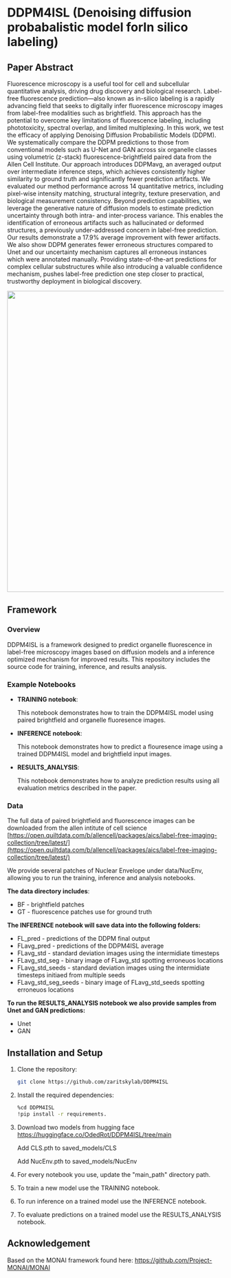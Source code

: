 # DDPM4ISL (Denoising diffusion probabalistic model forIn silico labeling)


## Paper Abstract

Fluorescence microscopy is a useful tool for cell and subcellular quantitative analysis, driving drug discovery and biological research. Label-free fluorescence prediction—also known as in-silico labeling is a rapidly advancing field that seeks to digitally infer fluorescence microscopy images from label-free modalities such as brightfield. This approach has the potential to overcome key limitations of fluorescence labeling, including phototoxicity, spectral overlap, and limited multiplexing. In this work, we test the efficacy of applying Denoising Diffusion Probabilistic Models (DDPM). We systematically compare the DDPM predictions to those from conventional models such as U-Net and GAN across six organelle classes using volumetric (z-stack) fluorescence-brightfield paired data from the Allen Cell Institute. Our approach introduces DDPMavg, an averaged output over intermediate inference steps, which achieves consistently higher similarity to ground truth and significantly fewer prediction artifacts. We evaluated our method performance across 14 quantitative metrics, including pixel-wise intensity matching, structural integrity, texture preservation, and biological measurement consistency. Beyond prediction capabilities, we leverage the generative nature of diffusion models to estimate prediction uncertainty through both intra- and inter-process variance. This enables the identification of erroneous artifacts such as hallucinated or deformed structures, a previously under-addressed concern in label-free prediction. Our results demonstrate a 17.9% average improvement with fewer artifacts. We also show DDPM generates fewer erroneous structures compared to Unet and our uncertainty mechanism captures all erroneous instances which were annotated manually. Providing state-of-the-art predictions for complex cellular substructures while also introducing a valuable confidence mechanism, pushes label-free prediction one step closer to practical, trustworthy deployment in biological discovery.


<img src="assets/f2.png" width="700" />


## Framework

### Overview
DDPM4ISL is a framework designed to predict organelle fluorescence in label-free microscopy images based on diffusion models and a inference optimized mechanism for improved results. This repository includes the source code for training, inference, and results analysis.


### Example Notebooks
- **TRAINING notebook**: 

    This notebook demonstrates how to train the DDPM4ISL model using paired brightfield and organelle fluoresence images. 
    
- **INFERENCE notebook**:

    This notebook demonstrates how to predict a flouresence image using a trained DDPM4ISL model and brightfield input images. 

- **RESULTS_ANALYSIS**:

    This notebook demonstrates how to analyze prediction results using all evaluation metrics described in the paper.

### Data

The full data of paired brightfield and fluorescence images can be downloaded from the allen intitute of cell science
[https://open.quiltdata.com/b/allencell/packages/aics/label-free-imaging-collection/tree/latest/](https://open.quiltdata.com/b/allencell/packages/aics/label-free-imaging-collection/tree/latest/)

We provide several patches of Nuclear Envelope under data/NucEnv, allowing you to run the training, inference and analysis notebooks.

**The data directory includes**:
- BF - brightfield patches
- GT - fluorescence patches use for ground truth

**The INFERENCE notebook will save data into the following folders:**
- FL_pred - predictions of the DDPM final output
- FLavg_pred - predictions of the DDPM4ISL average
- FLavg_std - standard deviation images using the intermidiate timesteps
- FLavg_std_seg - binary image of FLavg_std spotting erroneuos locations
- FLavg_std_seeds - standard deviation images using the intermidiate timesteps initiaed from multiple seeds
- FLavg_std_seg_seeds - binary image of FLavg_std_seeds spotting erroneuos locations

**To run the RESULTS_ANALYSIS notebook we also provide samples from Unet and GAN predictions:**
- Unet
- GAN

## Installation and Setup

1. Clone the repository:
   ```bash
   git clone https://github.com/zaritskylab/DDPM4ISL

2. Install the required dependencies:
    ```bash
    %cd DDPM4ISL
    !pip install -r requirements.
3. Download two models from hugging face https://huggingface.co/OdedRot/DDPM4ISL/tree/main
   
   Add CLS.pth to saved_models/CLS
   
   Add NucEnv.pth to saved_models/NucEnv
5. For every notebook you use, update the "main_path" directory path.
6. To train a new model use the TRAINING notebook.
7. To run inference on a trained model use the INFERENCE notebook.
8. To evaluate predictions on a trained model use the RESULTS_ANALYSIS notebook.

## Acknowledgement
Based on the MONAI framework found here:
https://github.com/Project-MONAI/MONAI

